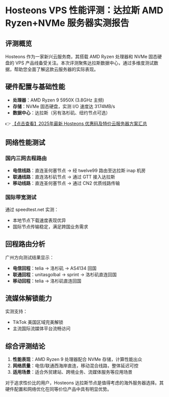 # Hosteons VPS 性能评测：达拉斯 AMD Ryzen+NVMe 服务器实测报告

## 评测概览

Hosteons 作为一家新兴云服务商，其搭载 AMD Ryzen 处理器和 NVMe 固态硬盘的 VPS 产品线备受关注。本次评测聚焦达拉斯数据中心，通过多维度测试数据，帮助您全面了解这款云服务器的实际表现。

## 硬件配置与基础性能

- **处理器**：AMD Ryzen 9 5950X (3.8GHz 主频)
- **存储**：NVMe 固态硬盘，实测 I/O 速度达 3174MB/s
- **数据中心**：达拉斯（另有洛杉矶、纽约节点可选）

👉 [【点击查看】2025年最新 Hosteons 优惠码及特价云服务器方案汇总](https://bit.ly/hosteons)

## 网络性能测试

### 国内三网去程路由
- **电信线路**：直连圣何塞节点 → 经 twelve99 路由至达拉斯 inap 机房
- **联通线路**：直连洛杉矶节点 → 通过 GTT 接入达拉斯
- **移动线路**：直连圣何塞节点 → 通过 CN2 优质线路传输

### 国际带宽测试
通过 speedtest.net 实测：
- 本地节点下载速度表现优异
- 国际节点传输稳定，满足跨国业务需求

## 回程路由分析
广州方向测试结果显示：
- **电信回程**：telia → 洛杉矶 → AS4134 回国
- **联通回程**：unitasgolbal → sprint → 洛杉矶直连回国
- **移动回程**：telia → 洛杉矶直连回国

## 流媒体解锁能力
实测支持：
- TikTok 美国区域完美解锁
- 主流国际流媒体平台流畅访问

## 综合评测结论

1. **性能表现**：AMD Ryzen 9 处理器配合 NVMe 存储，计算性能出众
2. **网络质量**：电信/联通西海岸直连，移动混合线路，整体延迟可控
3. **适用场景**：适合外贸建站、跨境业务、流媒体服务等应用场景

对于追求性价比的用户，Hosteons 达拉斯节点是值得考虑的海外服务器选择。其硬件配置和网络优化在同等价位产品中具有明显优势。